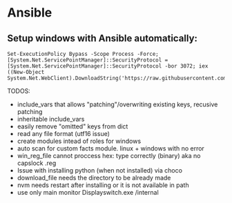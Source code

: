 # Ansible

## Setup windows with Ansible automatically:

```
Set-ExecutionPolicy Bypass -Scope Process -Force; [System.Net.ServicePointManager]::SecurityProtocol = [System.Net.ServicePointManager]::SecurityProtocol -bor 3072; iex ((New-Object System.Net.WebClient).DownloadString('https://raw.githubusercontent.com/YoraiLevi/MyFuckingWikiOfEverything/master/Ansible/automatedSetup.ps1'))
```

TODOS:

* include_vars that allows "patching"/overwriting existing keys, recusive patching
* inheritable include_vars
* easily remove "omitted" keys from dict
* read any file format (utf16 issue)
* create modules intead of roles for windows
* auto scan for custom facts module. linux + windows with no error
* win_reg_file cannot proccess hex: type correctly (binary) aka no capslock .reg
* Issue with installing python (when not installed) via choco
* download_file needs the directory to be already made
* nvm needs restart after installing or it is not available in path
* use only main monitor Displayswitch.exe /internal
